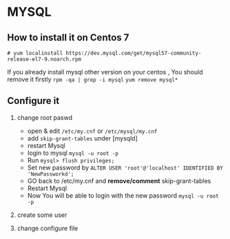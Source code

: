 # MYSQL 


## How to install it on Centos 7



`# yum localinstall https://dev.mysql.com/get/mysql57-community-release-el7-9.noarch.rpm `


If you already install mysql other version on your centos , You should remove it firstly 
`rpm -qa | grep -i mysql`
`yum remove mysql*`




## Configure it 

1. change root paswd 

    - open & edit `/etc/my.cnf` or `/etc/mysql/my.cnf`
    - add `skip-grant-tables` under [mysqld]
    - restart Mysql
    - login to mysql `mysql -u root -p `
    - Run `mysql> flush privileges;`
    - Set new password by `ALTER USER 'root'@'localhost' IDENTIFIED BY 'NewPassworkd';`
    - GO back to /etc/my.cnf and **remove/comment** skip-grant-tables
    - Restart Mysql 
    - Now You will be able to login with the new password `mysql -u root -p `      



2. create some user  





3. change configure file 
